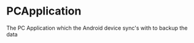 PCApplication
=============

The PC Application which the Android device sync's with to backup the data
